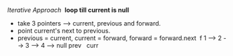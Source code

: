 *Iterative Approach*
​
**loop till current is null**
​
* take 3 pointers --> current, previous and forward.
* point current's next to previous.
* previous = current, current = forward, forward = forward.next
​
f
1 --> 2 --> 3 --> 4 --> null
prev   curr